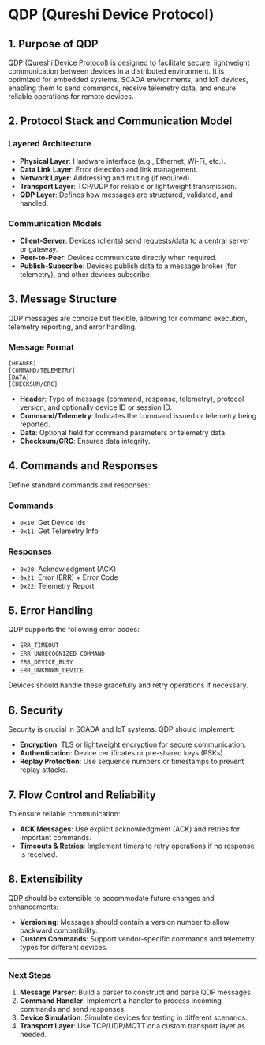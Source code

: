 # QDP (Qureshi Device Protocol)

## 1. Purpose of QDP
QDP (Qureshi Device Protocol) is designed to facilitate secure, lightweight communication between devices in a distributed environment. It is optimized for embedded systems, SCADA environments, and IoT devices, enabling them to send commands, receive telemetry data, and ensure reliable operations for remote devices.

## 2. Protocol Stack and Communication Model

### Layered Architecture
- **Physical Layer**: Hardware interface (e.g., Ethernet, Wi-Fi, etc.).
- **Data Link Layer**: Error detection and link management.
- **Network Layer**: Addressing and routing (if required).
- **Transport Layer**: TCP/UDP for reliable or lightweight transmission.
- **QDP Layer**: Defines how messages are structured, validated, and handled.

### Communication Models
- **Client-Server**: Devices (clients) send requests/data to a central server or gateway.
- **Peer-to-Peer**: Devices communicate directly when required.
- **Publish-Subscribe**: Devices publish data to a message broker (for telemetry), and other devices subscribe.

## 3. Message Structure
QDP messages are concise but flexible, allowing for command execution, telemetry reporting, and error handling.

### Message Format

```
[HEADER]
[COMMAND/TELEMETRY]
[DATA]
[CHECKSUM/CRC]
```

- **Header**: Type of message (command, response, telemetry), protocol version, and optionally device ID or session ID.
- **Command/Telemetry**: Indicates the command issued or telemetry being reported.
- **Data**: Optional field for command parameters or telemetry data.
- **Checksum/CRC**: Ensures data integrity.

## 4. Commands and Responses
Define standard commands and responses:

### Commands
- `0x10`: Get Device Ids
- `0x11`: Get Telemetry Info

### Responses
- `0x20`: Acknowledgment (ACK)
- `0x21`: Error (ERR) + Error Code
- `0x22`: Telemetry Report

## 5. Error Handling
QDP supports the following error codes:
- `ERR_TIMEOUT`
- `ERR_UNRECOGNIZED_COMMAND`
- `ERR_DEVICE_BUSY`
- `ERR_UNKNOWN_DEVICE`

Devices should handle these gracefully and retry operations if necessary.

## 6. Security
Security is crucial in SCADA and IoT systems. QDP should implement:
- **Encryption**: TLS or lightweight encryption for secure communication.
- **Authentication**: Device certificates or pre-shared keys (PSKs).
- **Replay Protection**: Use sequence numbers or timestamps to prevent replay attacks.

## 7. Flow Control and Reliability
To ensure reliable communication:
- **ACK Messages**: Use explicit acknowledgment (ACK) and retries for important commands.
- **Timeouts & Retries**: Implement timers to retry operations if no response is received.

## 8. Extensibility
QDP should be extensible to accommodate future changes and enhancements:

- **Versioning**: Messages should contain a version number to allow backward compatibility.
- **Custom Commands**: Support vendor-specific commands and telemetry types for different devices.

---

### Next Steps
1. **Message Parser**: Build a parser to construct and parse QDP messages.
2. **Command Handler**: Implement a handler to process incoming commands and send responses.
3. **Device Simulation**: Simulate devices for testing in different scenarios.
4. **Transport Layer**: Use TCP/UDP/MQTT or a custom transport layer as needed.
